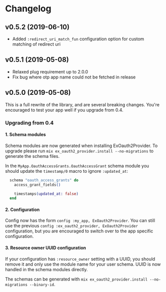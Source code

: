 # Changelog

## v0.5.2 (2019-06-10)

* Added `:redirect_uri_match_fun` configuration option for custom matching of redirect uri

## v0.5.1 (2019-05-08)

* Relaxed plug requirement up to 2.0.0
* Fix bug where otp app name could not be fetched in release

## v0.5.0 (2019-05-08)

This is a full rewrite of the library, and are several breaking changes. You're encouraged to test your app well if you upgrade from 0.4.

### Upgrading from 0.4

#### 1. Schema modules

Schema modules are now generated when installing ExOauth2Provider. To upgrade please run `mix ex_oauth2_provider.install --no-migrations` to generate the schema files.

In the `MyApp.OauthAccessGrants.OauthAccessGrant` schema module you should update the `timestamp/0` macro to ignore `:updated_at`:

```elixir
  schema "oauth_access_grants" do
    access_grant_fields()

    timestamps(updated_at: false)
  end
```

#### 2. Configuration

Config now has the form `config :my_app, ExOauth2Provider`. You can still use the previous `config :ex_oauth2_provider, ExOauth2Provider` configuration, but you are encouraged to switch over to the app specific configuration.

#### 3. Resource owner UUID configuration

If your configuration has `:resource_owner` setting with a UUID, you should remove it and only use the module name for your user schema. UUID is now handled in the schema modules directly.

The schemas can be generated with `mix ex_oauth2_provider.install --no-migrations --binary-id`.